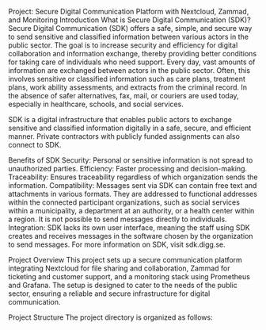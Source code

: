 Project: Secure Digital Communication Platform with Nextcloud, Zammad, and Monitoring
Introduction
What is Secure Digital Communication (SDK)?
Secure Digital Communication (SDK) offers a safe, simple, and secure way to send sensitive and classified information between various actors in the public sector. The goal is to increase security and efficiency for digital collaboration and information exchange, thereby providing better conditions for taking care of individuals who need support. Every day, vast amounts of information are exchanged between actors in the public sector. Often, this involves sensitive or classified information such as care plans, treatment plans, work ability assessments, and extracts from the criminal record. In the absence of safer alternatives, fax, mail, or couriers are used today, especially in healthcare, schools, and social services.

SDK is a digital infrastructure that enables public actors to exchange sensitive and classified information digitally in a safe, secure, and efficient manner. Private contractors with publicly funded assignments can also connect to SDK.

Benefits of SDK
Security: Personal or sensitive information is not spread to unauthorized parties.
Efficiency: Faster processing and decision-making.
Traceability: Ensures traceability regardless of which organization sends the information.
Compatibility: Messages sent via SDK can contain free text and attachments in various formats. They are addressed to functional addresses within the connected participant organizations, such as social services within a municipality, a department at an authority, or a health center within a region. It is not possible to send messages directly to individuals.
Integration: SDK lacks its own user interface, meaning the staff using SDK creates and receives messages in the software chosen by the organization to send messages.
For more information on SDK, visit sdk.digg.se.

Project Overview
This project sets up a secure communication platform integrating Nextcloud for file sharing and collaboration, Zammad for ticketing and customer support, and a monitoring stack using Prometheus and Grafana. The setup is designed to cater to the needs of the public sector, ensuring a reliable and secure infrastructure for digital communication.

Project Structure
The project directory is organized as follows: